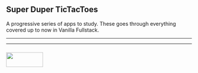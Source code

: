 ## Super Duper TicTacToes

A progressive series of apps to study.  These goes through everything covered up to now in Vanilla Fullstack.

___
___
### <a href="http://elewa.education/blog" target="_blank"><img src="https://user-images.githubusercontent.com/18554853/34921062-506450ae-f97d-11e7-875f-6feeb26ad72d.png" width="100" height="40"/></a>
